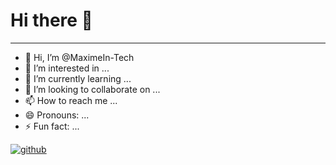 # Hi there 👋
___

- 👋 Hi, I’m @MaximeIn-Tech
- 👀 I’m interested in ...
- 🌱 I’m currently learning ...
- 💞️ I’m looking to collaborate on ...
- 📫 How to reach me ...
- 😄 Pronouns: ...
- ⚡ Fun fact: ...

<!---
MaximeIn-Tech/MaximeIn-Tech is a ✨ special ✨ repository because its `README.md` (this file) appears on your GitHub profile.
You can click the Preview link to take a look at your changes.
--->

[![github](https://img.shields.io/badge/GitHub-000000?style=for-the-badge&logo=GitHub&logoColor=white)]([https://github.com/yourusername](https://github.com/MaximeIn-Tech))


